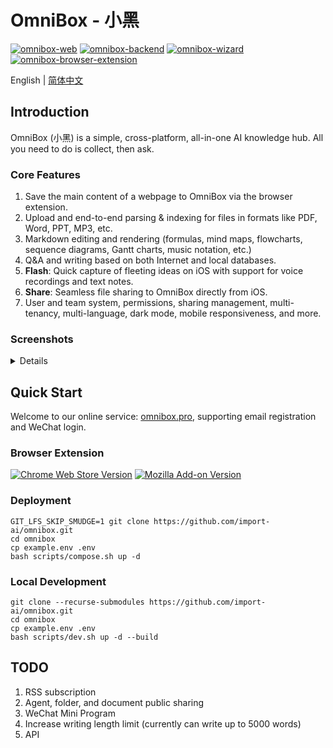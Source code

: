 # OmniBox - 小黑

[![omnibox-web](https://img.shields.io/github/v/release/import-ai/omnibox-web?color=brightgreen&label=Web&sort=semver)](https://github.com/import-ai/omnibox-web/releases)
[![omnibox-backend](https://img.shields.io/github/v/release/import-ai/omnibox-backend?color=blue&label=Backend&sort=semver)](https://github.com/import-ai/omnibox-backend/releases)
[![omnibox-wizard](https://img.shields.io/github/v/release/import-ai/omnibox-wizard?color=orange&label=Wizard&sort=semver)](https://github.com/import-ai/omnibox-wizard/releases)
[![omnibox-browser-extension](https://img.shields.io/github/v/release/import-ai/omnibox-browser-extension?color=yellow&label=Browser%20Extension&sort=semver)](https://github.com/import-ai/omnibox-browser-extension/releases)

English | [简体中文](./README_zh.md)

## Introduction

OmniBox (小黑) is a simple, cross-platform, all-in-one AI knowledge hub. All you need to do is collect, then ask.

### Core Features

1. Save the main content of a webpage to OmniBox via the browser extension.
2. Upload and end-to-end parsing & indexing for files in formats like PDF, Word, PPT, MP3, etc.
3. Markdown editing and rendering (formulas, mind maps, flowcharts, sequence diagrams, Gantt charts, music notation, etc.)
4. Q&A and writing based on both Internet and local databases.
5. **Flash**: Quick capture of fleeting ideas on iOS with support for voice recordings and text notes.
6. **Share**: Seamless file sharing to OmniBox directly from iOS.
7. User and team system, permissions, sharing management, multi-tenancy, multi-language, dark mode, mobile responsiveness, and more.

### Screenshots

<details>
<table>
<tr>
<th>Feature</th>
<th>Source</th>
<th>Parsing Result</th>
</tr>
<tr>
<td>Save Webpage to OmniBox</td>
<td><img src="assets/screenshots/extension/SCR-20250727-uniy.png" alt="Source web"></td>
<td><img src="assets/screenshots/extension/SCR-20250727-srzd.png" alt="Extension parsing result"></td>
</tr>
<tr>
<td rowspan="2">File Parsing</td>
<td><a href="assets/example.mp3">example.mp3</a></td>
<td><img src="assets/screenshots/uploads/SCR-20250727-uakj.png"></td>
</tr>
<tr>
<td><img src="assets/screenshots/uploads/SCR-20250727-ujjl.png"></td>
<td><img src="assets/screenshots/uploads/SCR-20250727-uanf.png">
<img src="assets/screenshots/uploads/SCR-20250727-uaoi.png"></td>
</tr>
</table>

<table>
<tr>
<th>Feature</th>
<th>Screenshot</th>
</tr>
<tr>
<td>Q&A</td>
<td><img src="assets/screenshots/chat/SCR-20250727-uder.png"></td>
</tr>
<tr>
<td>Writing</td>
<td><img src="assets/screenshots/chat/SCR-20250727-udta.png">
<img src="assets/screenshots/chat/SCR-20250727-uegk.png"></td>
</tr>
<tr>
<td>Markdown</td>
<td><img src="assets/screenshots/markdown/SCR-20250727-ssnr.png">
<img src="assets/screenshots/markdown/SCR-20250727-ssou.png">
<img src="assets/screenshots/markdown/SCR-20250727-sspn.png">
<img src="assets/screenshots/markdown/SCR-20250727-ssqi.png"></td>
</tr>
</table>

<table>
<tr>
<th>Feature</th>
<th>Demo Video</th>
</tr>
<tr>
<td>Flash - Voice Recording</td>
<td><video src="https://github.com/user-attachments/assets/7d7c1089-5f7d-4575-b3cc-a2ee5effb3db" width="300"></video></td>
</tr>
<tr>
<td>Flash - Text Note</td>
<td><video src="https://github.com/user-attachments/assets/b31c6bbd-78b3-4808-8370-a93e16ff6ddd" width="300"></video></td>
</tr>
<tr>
<td>Share Files to OmniBox</td>
<td><video src="https://github.com/user-attachments/assets/0000f920-4028-4d3d-8024-e4fbfb78a77f" width="300"></video></td>
</tr>
</table>
</details>

## Quick Start

Welcome to our online service: [omnibox.pro](https://www.omnibox.pro), supporting email registration and WeChat login.

### Browser Extension

[![Chrome Web Store Version](https://img.shields.io/chrome-web-store/v/gckiocdfdaofgabchobljcdimjieookl?label=Google%20Chrome&color=yellow)](https://chromewebstore.google.com/detail/save-to-omnibox/gckiocdfdaofgabchobljcdimjieookl)
[![Mozilla Add-on Version](https://img.shields.io/amo/v/save-to-omnibox?label=Mozilla%20Firefox&color=%23f72f54)
](https://addons.mozilla.org/en-US/firefox/addon/save-to-omnibox/)

### Deployment

```shell
GIT_LFS_SKIP_SMUDGE=1 git clone https://github.com/import-ai/omnibox.git
cd omnibox
cp example.env .env
bash scripts/compose.sh up -d
```

### Local Development

```shell
git clone --recurse-submodules https://github.com/import-ai/omnibox.git
cd omnibox
cp example.env .env
bash scripts/dev.sh up -d --build
```

## TODO

1. RSS subscription
2. Agent, folder, and document public sharing
3. WeChat Mini Program
4. Increase writing length limit (currently can write up to 5000 words)
5. API
